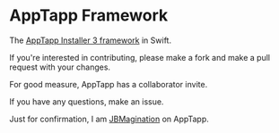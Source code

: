 # AppTapp Framework
The [AppTapp Installer 3 framework](https://github.com/AppTapp/Installer-3) in Swift.

If you're interested in contributing, please make a fork and make a pull request with your changes.

For good measure, AppTapp has a collaborator invite.

If you have any questions, make an issue.

Just for confirmation, I am [JBMagination](https://apptapp.me/members/jbmagination.19967/) on AppTapp.
